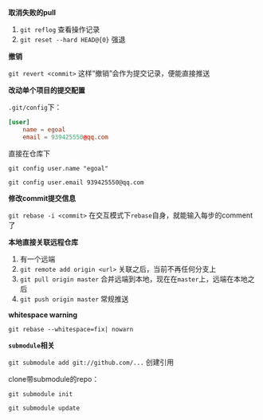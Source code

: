 **取消失败的pull**

1. `git reflog`  查看操作记录
2. `git reset --hard HEAD@{0}` 强退



**撤销**

`git revert <commit>` 这样“撤销”会作为提交记录，便能直接推送



**改动单个项目的提交配置**

`.git/config`下：

```toml
[user]
	name = egoal
	email = 939425550@qq.com
```

直接在仓库下

`git config user.name "egoal"`

`git config user.email 939425550@qq.com`



**修改commit提交信息**

`git rebase -i <commit>` 在交互模式下`rebase`自身，就能输入每步的comment了



**本地直接关联远程仓库**

1. 有一个远端
2. `git remote add origin <url>` 关联之后，当前不再任何分支上
3. `git pull origin master` 合并远端到本地，现在在`master`上，远端在本地之后
4. `git push origin master` 常规推送



**whitespace warning**

`git rebase --whitespace=fix| nowarn`



**`submodule`相关**

`git submodule add git://github.com/...` 创建引用

clone带submodule的repo：

`git submodule init`

`git submodule update`

